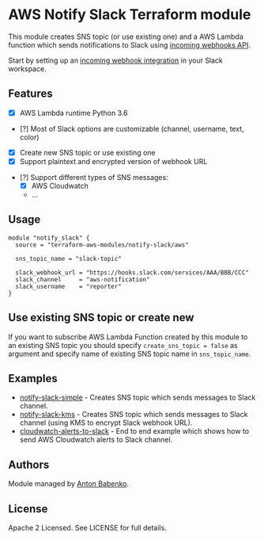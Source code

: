 # AWS Notify Slack Terraform module

This module creates SNS topic (or use existing one) and a AWS Lambda function which sends notifications to Slack using [incoming webhooks API](https://api.slack.com/incoming-webhooks).

Start by setting up an [incoming webhook integration](https://my.slack.com/services/new/incoming-webhook/) in your Slack workspace.

## Features

- [x] AWS Lambda runtime Python 3.6
- [?] Most of Slack options are customizable (channel, username, text, color)
- [x] Create new SNS topic or use existing one
- [x] Support plaintext and encrypted version of webhook URL
- [?] Support different types of SNS messages:
  - [x] AWS Cloudwatch
  - ...

## Usage

```hcl
module "notify_slack" {
  source = "terraform-aws-modules/notify-slack/aws"
  
  sns_topic_name = "slack-topic"

  slack_webhook_url = "https://hooks.slack.com/services/AAA/BBB/CCC"
  slack_channel     = "aws-notification"
  slack_username    = "reporter"
}
```

## Use existing SNS topic or create new

If you want to subscribe AWS Lambda Function created by this module to an existing SNS topic you should specify `create_sns_topic = false` as argument and specify name of existing SNS topic name in `sns_topic_name`.

## Examples

* [notify-slack-simple](https://github.com/terraform-aws-modules/terraform-aws-notify-slack/tree/master/modules/notify-slack-simple) - Creates SNS topic which sends messages to Slack channel.
* [notify-slack-kms](https://github.com/terraform-aws-modules/terraform-aws-notify-slack/tree/master/modules/notify-slack-simple) - Creates SNS topic which sends messages to Slack channel (using KMS to encrypt Slack webhook URL).
* [cloudwatch-alerts-to-slack](https://github.com/terraform-aws-modules/terraform-aws-notify-slack/tree/master/modules/cloudwatch-alerts-to-slack) - End to end example which shows how to send AWS Cloudwatch alerts to Slack channel.

## Authors

Module managed by [Anton Babenko](https://github.com/antonbabenko).

## License

Apache 2 Licensed. See LICENSE for full details.
